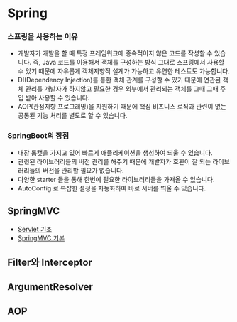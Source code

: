# Spring
### 스프링을 사용하는 이유
- 개발자가 개발을 할 때 특정 프레임워크에 종속적이지 않은 코드를 작성할 수 있습니다. 즉, Java 코드를 이용해서 객체를 구성하는 방식 그대로 스프링에서 사용할 수 있기 때문에 자유롭게 객체지향적 설계가 가능하고 유연한 테스트도 가능합니다.
- DI(Dependency Injection)를 통한 객체 관계를 구성할 수 있기 때문에 연관된 객체 관리를 개발자가 하지않고 필요한 경우 외부에서 관리되는 객체를 그때 그때 주입 받아 사용할 수 있습니다.
- AOP(관점지향 프로그래밍)을 지원하기 때문에 핵심 비즈니스 로직과 관련이 없는 공통된 기능 처리를 별도로 할 수 있습니다.

### SpringBoot의 장점
- 내장 톰캣을 가지고 있어 빠르게 애플리케이션을 생성하여 띄울 수 있습니다.
- 관련된 라이브러리들의 버전 관리를 해주기 때문에 개발자가 호환이 잘 되는 라이브러리들의 버전을 관리할 필요가 없습니다.
- 다양한 starter 들을 통해 한번에 필요한 라이브러리들을 가져올 수 있습니다.
- AutoConfig 로 복잡한 설정을 자동화하여 바로 서버를 띄울 수 있습니다.

## SpringMVC
- [Servlet 기초](./SpringMVC/servlet.md)
- [SpringMVC 기본](./SpringMVC/springmvc.md)

## Filter와 Interceptor

## ArgumentResolver

## AOP
